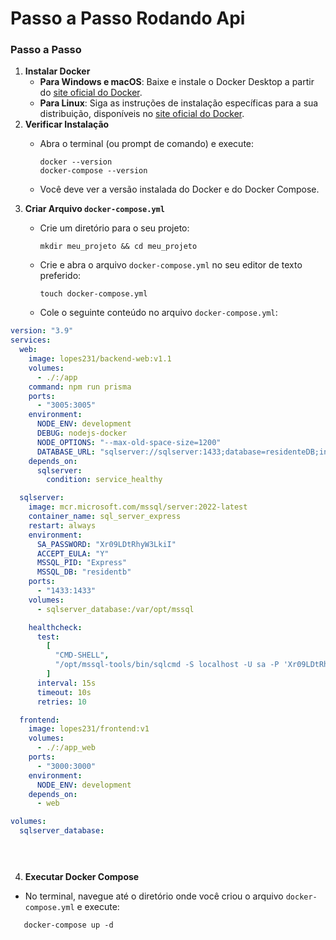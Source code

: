# Passo a Passo Rodando Api

### Passo a Passo

1. **Instalar Docker**
    - **Para Windows e macOS**: Baixe e instale o Docker Desktop a partir do [site oficial do Docker](https://www.docker.com/products/docker-desktop).
    - **Para Linux**: Siga as instruções de instalação específicas para a sua distribuição, disponíveis no [site oficial do Docker](https://docs.docker.com/engine/install/).
2. **Verificar Instalação**
    - Abra o terminal (ou prompt de comando) e execute:
        
        ```
        docker --version
        docker-compose --version
        
        ```
        
    - Você deve ver a versão instalada do Docker e do Docker Compose.
3. **Criar Arquivo `docker-compose.yml`**
    - Crie um diretório para o seu projeto:
        
        ```
        mkdir meu_projeto && cd meu_projeto
        
        ```
        
    - Crie e abra o arquivo `docker-compose.yml` no seu editor de texto preferido:
        
        ```
        touch docker-compose.yml
        
        ```
        
    - Cole o seguinte conteúdo no arquivo `docker-compose.yml`:
        
```yaml
version: "3.9"
services:
  web:
    image: lopes231/backend-web:v1.1
    volumes:
      - ./:/app
    command: npm run prisma
    ports:
      - "3005:3005"
    environment:
      NODE_ENV: development
      DEBUG: nodejs-docker
      NODE_OPTIONS: "--max-old-space-size=1200"
      DATABASE_URL: "sqlserver://sqlserver:1433;database=residenteDB;integratedSecurity=true;username=sa;password=Xr09LDtRhyW3LkiI;trustServerCertificate=true;encrypt=true;IntegratedSecurity=false;"
    depends_on:
      sqlserver:
        condition: service_healthy

  sqlserver:
    image: mcr.microsoft.com/mssql/server:2022-latest
    container_name: sql_server_express
    restart: always
    environment:
      SA_PASSWORD: "Xr09LDtRhyW3LkiI"
      ACCEPT_EULA: "Y"
      MSSQL_PID: "Express"
      MSSQL_DB: "residentb"
    ports:
      - "1433:1433"
    volumes:
      - sqlserver_database:/var/opt/mssql

    healthcheck:
      test:
        [
          "CMD-SHELL",
          "/opt/mssql-tools/bin/sqlcmd -S localhost -U sa -P 'Xr09LDtRhyW3LkiI' -Q 'SELECT 1'",
        ]
      interval: 15s
      timeout: 10s
      retries: 10

  frontend:
    image: lopes231/frontend:v1
    volumes:
      - ./:/app_web
    ports:
      - "3000:3000"
    environment:
      NODE_ENV: development
    depends_on:
      - web

volumes:
  sqlserver_database:


        
```
        
4. **Executar Docker Compose**
- No terminal, navegue até o diretório onde você criou o arquivo `docker-compose.yml` e execute:
        
 ```
    docker-compose up -d
        
```